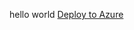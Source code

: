 hello world
<a href="https://portal.azure.com/#create/microsoft.template/uri/https%3A%2F%2Fgithub.com%2Fmisogsk%2Fdevops-training%2Fblob%2Fmaster%2FARM%2FtrainingARM%2FtrainingARM%2Fazuredeploy.json">Deploy to Azure</a>


